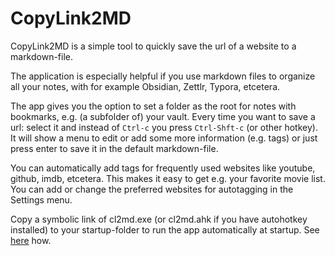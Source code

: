 # CopyLink2MD

CopyLink2MD is a simple tool to quickly save the url of a website to a markdown-file.

The application is especially helpful if you use markdown files to organize all your notes, with for example Obsidian, Zettlr, Typora, etcetera. 

The app gives you the option to set a folder as the root for notes with bookmarks, e.g. (a subfolder of) your vault. Every time you want to save a url: select it and instead of `Ctrl-c` you press `Ctrl-Shft-c` (or other hotkey). It will show a menu to edit or add some more information (e.g. tags) or just press enter to save it in the default markdown-file. 

You can automatically add tags for frequently used websites like youtube, github, imdb, etcetera. This makes it easy to get e.g. your favorite movie list. You can add or change the preferred websites for autotagging in the Settings menu.

Copy a symbolic link of cl2md.exe (or cl2md.ahk if you have autohotkey installed) to your startup-folder to run the app automatically at startup. See <a href="https://support.microsoft.com/en-us/windows/add-an-app-to-run-automatically-at-startup-in-windows-10-150da165-dcd9-7230-517b-cf3c295d89dd">here</a> how.
